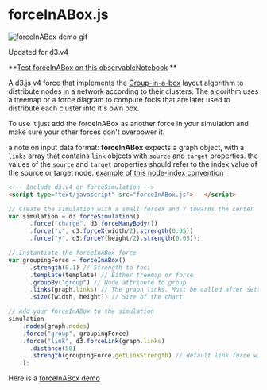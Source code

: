 forceInABox.js
==============

![forceInABox demo gif](https://cdn.rawgit.com/john-guerra/forceInABox/6ffb1ab6/example/forceInABoxv4.gif)

Updated for d3.v4

**[Test forceInABox on this observableNotebook](https://observablehq.com/@john-guerra/force-in-a-box) **

A d3.js v4 force that implements the [Group-in-a-box](http://hcil2.cs.umd.edu/trs/2011-24/2011-24.pdf) layout algorithm to distribute nodes in a network according to their clusters. The algorithm uses a treemap or a force diagram to compute focis that are later used to distribute each cluster into it's own box.

To use it just add the forceInABox as another force in your simulation and make sure your other forces don't overpower it.

a note on input data format: **forceInABox** expects a graph object, with a `links` array that contains `link` objects with `source` and `target` properties. the values of the `source` and `target` properties should refer to the index value of the source or target node. [example of this node-index convention](https://gist.github.com/john-guerra/830e536314436e2c6396484bcc1e3b3d#file-miserables-json)

```html
<!-- Include d3.v4 or forceSimulation -->
<script type="text/javascript" src="forceInABox.js">   </script>
```
```js
// Create the simulation with a small forceX and Y towards the center
var simulation = d3.forceSimulation()
	  .force("charge", d3.forceManyBody())
	  .force("x", d3.forceX(width/2).strength(0.05))
	  .force("y", d3.forceY(height/2).strength(0.05));

// Instantiate the forceInABox force
var groupingForce = forceInABox()
	  .strength(0.1) // Strength to foci
	  .template(template) // Either treemap or force
	  .groupBy("group") // Node attribute to group
	  .links(graph.links) // The graph links. Must be called after setting the grouping attribute
	  .size([width, height]) // Size of the chart

// Add your forceInABox to the simulation
simulation
    .nodes(graph.nodes)
    .force("group", groupingForce)
    .force("link", d3.forceLink(graph.links)
      .distance(50)
      .strength(groupingForce.getLinkStrength) // default link force will try to join nodes in the same group stronger than if they are in different groups
    );

```

Here is a [forceInABox demo](https://bl.ocks.org/john-guerra/830e536314436e2c6396484bcc1e3b3d)
